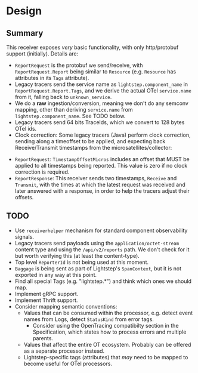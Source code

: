 # Design

## Summary

This receiver exposes *very* basic functionality, with only http/protobuf support
(initially). Details are:

* `ReportRequest` is the protobuf we send/receive, with `ReportRequest.Report`
  being similar to `Resource` (e.g. `Resource` has attributes in its `Tags` attribute).
* Legacy tracers send the service name as `lightstep.component_name` in
  `ReportRequest.Report.Tags`, and we derive the actual OTel `service.name`
  from it, falling back to `unknown_service`.
* We do a **raw** ingestion/conversion, meaning we don't do any semconv mapping,
 other than deriving `service.name` from `lightstep.component_name`. See
 TODO below.
* Legacy tracers send 64 bits TraceIds, which we convert to 128 bytes OTel ids.
* Clock correction: Some legacy tracers (Java) perform clock correction, sending
 along a timeoffset to be applied, and expecting back Receive/Transmit
 timestamps from the microsatellites/collector:
 - `ReportRequest`: `TimestampOffsetMicros` includes an offset that MUST
   be applied to all timestamps being reported. This value is zero if
   no clock correction is required.
 - `ReportResponse`: This receiver sends two timestamps, `Receive` and
   `Transmit`, with the times at which the latest request was received
   and later answered with a response, in order to help the tracers
   adjust their offsets.

## TODO

* Use `receiverhelper` mechanism for standard component observability signals.
* Legacy tracers send payloads using the `application/octet-stream` content type and using the
  `/api/v2/reports` path. We don't check for it but worth verifying this (at least the
  content-type).
* Top level `ReporterId` is not being used at this moment.
* `Baggage` is being sent as part of Lightstep's `SpanContext`, but it is not exported in any way at this point.
* Find all special Tags (e.g. "lightstep.*") and think which ones we should map.
* Implement gRPC support.
* Implement Thrift support.
* Consider mapping semantic conventions:
  - Values that can be consumed within the processor, e.g. detect event names from Logs, detect `StatusKind` from error tags.
    - Consider using the OpenTracing compatibilty section in the Specification, which states how to process errors and multiple parents.
  - Values that affect the entire OT ecosystem. Probably can be offered as a separate processor instead.
  - Lightstep-specific tags (attributes) that _may_ need to be mapped to become useful for OTel processors.
